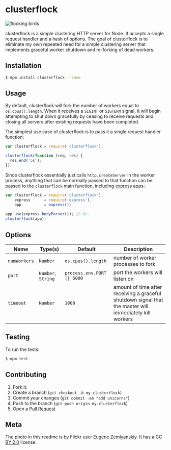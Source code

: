 # clusterflock

![flocking birds](http://cl.ly/image/0e3E400R1n0U/81938785_7755757d8a_m.jpg)

clusterflock is a simple clustering HTTP server for Node. It accepts a single request handler and a hash of options. The goal of clusterflock is to eliminate my own repeated need for a simple clustering server that implements graceful worker shutdown and re-forking of dead workers.


## Installation

```sh
$ npm install clusterflock --save
```

## Usage

By default, clusterflock will fork the number of workers equal to `os.cpus().length`. When it receives a `SIGINT` or `SIGTERM` signal, it will begin attempting to shut down gracefully by ceasing to receive requests and closing all servers after existing requests have been completed.

The simplest use case of clusterflock is to pass it a single request handler function:

```javascript
var clusterflock = require('clusterflock');

clusterflock(function (req, res) {
  res.end('ok');
});
```

Since clusterflock essentially just calls `http.createServer` in the worker process, anything that can be normally passed to that function can be passed to the `clusterflock` main function, including [express](http://expressjs.com) apps:

```javascript
var clusterflock = require('clusterflock'),
    express      = require('express'),
    app          = express();
    
app.use(express.bodyParser()); // &c.
clusterflock(app);
```

## Options
 
Name         | Type(s)            | Default | Description
------------ | ------------------ | --------------------------   | ------------------
`numWorkers` | `Number`           | `os.cpus().length`           | number of worker processes to fork
`port`       | `Number`, `String` | <code>process.env.PORT &#124;&#124; 5000</code>   | port the workers will listen on
`timeout`    | `Number`           | `1000`                       | amount of time after receiving a graceful shutdown signal that the master will immediately kill workers

## Testing

To run the tests:

```sh
$ npm test
```

## Contributing

1. Fork it.
2. Create a branch (`git checkout -b my-clusterflock`)
3. Commit your changes (`git commit -am "add unicorns"`)
4. Push to the branch (`git push origin my-clusterflock`)
5. Open a [Pull Request](http://github.com/jclem/clusterflock/pulls)

## Meta

The photo in this readme is by Flickr user [Eugene Zemlyanskiy](http://www.flickr.com/photos/pictureperfectpose/81938785/). It has a [CC BY 2.0](http://creativecommons.org/licenses/by/2.0/) license.
